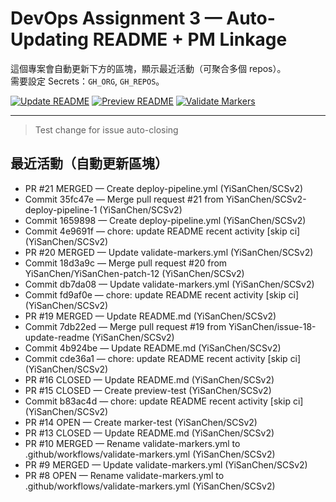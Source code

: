 # DevOps Assignment 3 — Auto-Updating README + PM Linkage

這個專案會自動更新下方的區塊，顯示最近活動（可聚合多個 repos）。  
需要設定 Secrets：`GH_ORG`, `GH_REPOS`。

[![Update README](https://github.com/YiSanChen/SCSv2/actions/workflows/update-readme.yml/badge.svg)](../../actions/workflows/update-readme.yml)
[![Preview README](https://github.com/YiSanChen/SCSv2/actions/workflows/preview-readme.yml/badge.svg)](../../actions/workflows/preview-readme.yml)
[![Validate Markers](https://github.com/YiSanChen/SCSv2/actions/workflows/validate-markers.yml/badge.svg)](../../actions/workflows/validate-markers.yml)


---
> Test change for issue auto-closing

## 最近活動（自動更新區塊）
<!-- RECENT_ACTIVITY:START -->
- PR #21 MERGED — Create deploy-pipeline.yml (YiSanChen/SCSv2)
- Commit 35fc47e — Merge pull request #21 from YiSanChen/SCSv2-deploy-pipeline-1 (YiSanChen/SCSv2)
- Commit 1659898 — Create deploy-pipeline.yml (YiSanChen/SCSv2)
- Commit 4e9691f — chore: update README recent activity [skip ci] (YiSanChen/SCSv2)
- PR #20 MERGED — Update validate-markers.yml (YiSanChen/SCSv2)
- Commit 18d3a9c — Merge pull request #20 from YiSanChen/YiSanChen-patch-12 (YiSanChen/SCSv2)
- Commit db7da08 — Update validate-markers.yml (YiSanChen/SCSv2)
- Commit fd9af0e — chore: update README recent activity [skip ci] (YiSanChen/SCSv2)
- PR #19 MERGED — Update README.md (YiSanChen/SCSv2)
- Commit 7db22ed — Merge pull request #19 from YiSanChen/issue-18-update-readme (YiSanChen/SCSv2)
- Commit 4b924be — Update README.md (YiSanChen/SCSv2)
- Commit cde36a1 — chore: update README recent activity [skip ci] (YiSanChen/SCSv2)
- PR #16 CLOSED — Update README.md (YiSanChen/SCSv2)
- PR #15 CLOSED — Create preview-test (YiSanChen/SCSv2)
- Commit b83ac4d — chore: update README recent activity [skip ci] (YiSanChen/SCSv2)
- PR #14 OPEN — Create marker-test (YiSanChen/SCSv2)
- PR #13 CLOSED — Update README.md (YiSanChen/SCSv2)
- PR #10 MERGED — Rename validate-markers.yml to .github/workflows/validate-markers.yml (YiSanChen/SCSv2)
- PR #9 MERGED — Update validate-markers.yml (YiSanChen/SCSv2)
- PR #8 OPEN — Rename validate-markers.yml to .github/workflows/validate-markers.yml (YiSanChen/SCSv2)
<!-- RECENT_ACTIVITY:END -->

